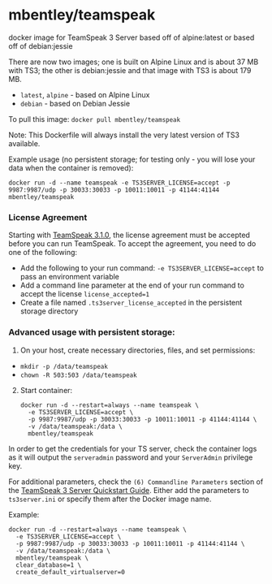mbentley/teamspeak
==================

docker image for TeamSpeak 3 Server
based off of alpine:latest
or
based off of debian:jessie

There are now two images; one is built on Alpine Linux and is about 37 MB with TS3; the other is debian:jessie and that image with TS3 is about 179 MB.

- `latest`, `alpine` - based on Alpine Linux
- `debian` - based on Debian Jessie

To pull this image:
`docker pull mbentley/teamspeak`

Note: This Dockerfile will always install the very latest version of TS3 available.

Example usage (no persistent storage; for testing only - you will lose your data when the container is removed):

`docker run -d --name teamspeak -e TS3SERVER_LICENSE=accept -p 9987:9987/udp -p 30033:30033 -p 10011:10011 -p 41144:41144 mbentley/teamspeak`

### License Agreement

Starting with [TeamSpeak 3.1.0](https://support.teamspeakusa.com/index.php?/Knowledgebase/Article/View/344/16/how-to-accept-the-server-license-agreement-server--310), the license agreement must be accepted before you can run TeamSpeak.  To accept the agreement, you need to do one of the following:
  * Add the following to your run command: `-e TS3SERVER_LICENSE=accept` to pass an environment variable
  * Add a command line parameter at the end of your run command to accept the license `license_accepted=1`
  * Create a file named `.ts3server_license_accepted` in the persistent storage directory

### Advanced usage with persistent storage:

1. On your host, create necessary directories, files, and set permissions:
  * `mkdir -p /data/teamspeak`
  * `chown -R 503:503 /data/teamspeak`

2. Start container:
    ```
    docker run -d --restart=always --name teamspeak \
      -e TS3SERVER_LICENSE=accept \
      -p 9987:9987/udp -p 30033:30033 -p 10011:10011 -p 41144:41144 \
      -v /data/teamspeak:/data \
      mbentley/teamspeak
    ```

In order to get the credentials for your TS server, check the container logs as it will output the `serveradmin` password and your `ServerAdmin` privilege key.

For additional parameters, check the `(6) Commandline Parameters` section of the [TeamSpeak 3 Server Quickstart Guide](http://media.teamspeak.com/ts3_literature/TeamSpeak%203%20Server%20Quick%20Start.txt).  Either add the parameters to `ts3server.ini` or specify them after the Docker image name.

Example:
```
docker run -d --restart=always --name teamspeak \
  -e TS3SERVER_LICENSE=accept \
  -p 9987:9987/udp -p 30033:30033 -p 10011:10011 -p 41144:41144 \
  -v /data/teamspeak:/data \
  mbentley/teamspeak \
  clear_database=1 \
  create_default_virtualserver=0
```

